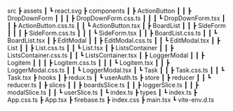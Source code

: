 src
┣ assets
┃ ┗ react.svg
┣ components
┃ ┣ ActionButton
┃ ┃ ┣ DropDownForm
┃ ┃ ┃ ┣ DropDownForm.css.ts
┃ ┃ ┃ ┗ DropDownForm.tsx
┃ ┃ ┣ ActionButton.css.ts
┃ ┃ ┗ ActionButton.tsx
┃ ┣ BoardList
┃ ┃ ┣ SideForm
┃ ┃ ┃ ┣ SideForm.css.ts
┃ ┃ ┃ ┗ SideForm.tsx
┃ ┃ ┣ BoardList.css.ts
┃ ┃ ┗ BoardList.tsx
┃ ┣ EditModal
┃ ┃ ┣ EditModal.css.ts
┃ ┃ ┗ EditModal.tsx
┃ ┣ List
┃ ┃ ┣ List.css.ts
┃ ┃ ┗ List.tsx
┃ ┣ ListsContainer
┃ ┃ ┣ ListsContainer.css.ts
┃ ┃ ┗ ListsContainer.tsx
┃ ┣ LoggerModal
┃ ┃ ┣ Logitem
┃ ┃ ┃ ┣ Logitem.css.ts
┃ ┃ ┃ ┗ Logitem.tsx
┃ ┃ ┣ LoggerModal.css.ts
┃ ┃ ┗ LoggerModal.tsx
┃ ┗ Task
┃ ┃ ┣ Task.css.ts
┃ ┃ ┗ Task.tsx
┣ hooks
┃ ┣ redux.ts
┃ ┗ userAuth.ts
┣ store
┃ ┣ reducer
┃ ┃ ┗ reducer.ts
┃ ┣ slices
┃ ┃ ┣ boardsSlice.ts
┃ ┃ ┣ loggerSlice.ts
┃ ┃ ┣ modalSlice.ts
┃ ┃ ┗ userSlice.ts
┃ ┗ index.ts
┣ types
┃ ┗ index.ts
┣ App.css.ts
┣ App.tsx
┣ firebase.ts
┣ index.css
┣ main.tsx
┗ vite-env.d.ts
